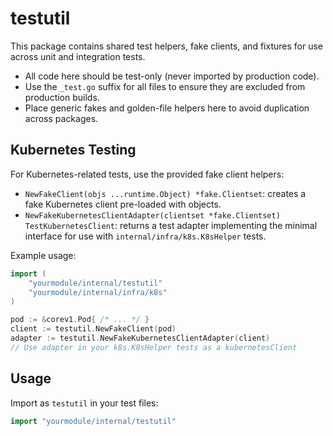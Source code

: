 # testutil

This package contains shared test helpers, fake clients, and fixtures for use across unit and integration tests.

- All code here should be test-only (never imported by production code).
- Use the `_test.go` suffix for all files to ensure they are excluded from production builds.
- Place generic fakes and golden-file helpers here to avoid duplication across packages.

## Kubernetes Testing

For Kubernetes-related tests, use the provided fake client helpers:

- `NewFakeClient(objs ...runtime.Object) *fake.Clientset`: creates a fake Kubernetes client pre-loaded with objects.
- `NewFakeKubernetesClientAdapter(clientset *fake.Clientset) TestKubernetesClient`: returns a test adapter implementing the minimal interface for use with `internal/infra/k8s.K8sHelper` tests.

Example usage:

```go
import (
    "yourmodule/internal/testutil"
    "yourmodule/internal/infra/k8s"
)

pod := &corev1.Pod{ /* ... */ }
client := testutil.NewFakeClient(pod)
adapter := testutil.NewFakeKubernetesClientAdapter(client)
// Use adapter in your k8s.K8sHelper tests as a kubernetesClient
```

## Usage

Import as `testutil` in your test files:

```go
import "yourmodule/internal/testutil"

